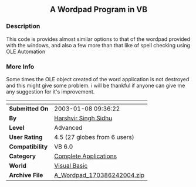 ﻿<div align="center">

## A Wordpad Program in VB


</div>

### Description

This code is provides almost similar options to that of the wordpad provided with the windows, and also a few more than that like of spell checking using OLE Automation
 
### More Info
 
Some times the OLE object created of the word application is not destroyed and this might give some problem. i will be thankful if anyone can give me any suggestion for it's improvement.


<span>             |<span>
---                |---
**Submitted On**   |2003-01-08 09:36:22
**By**             |[Harshvir Singh Sidhu](https://github.com/Planet-Source-Code/PSCIndex/blob/master/ByAuthor/harshvir-singh-sidhu.md)
**Level**          |Advanced
**User Rating**    |4.5 (27 globes from 6 users)
**Compatibility**  |VB 6\.0
**Category**       |[Complete Applications](https://github.com/Planet-Source-Code/PSCIndex/blob/master/ByCategory/complete-applications__1-27.md)
**World**          |[Visual Basic](https://github.com/Planet-Source-Code/PSCIndex/blob/master/ByWorld/visual-basic.md)
**Archive File**   |[A\_Wordpad\_170386242004\.zip](https://github.com/Planet-Source-Code/harshvir-singh-sidhu-a-wordpad-program-in-vb__1-51484/archive/master.zip)








